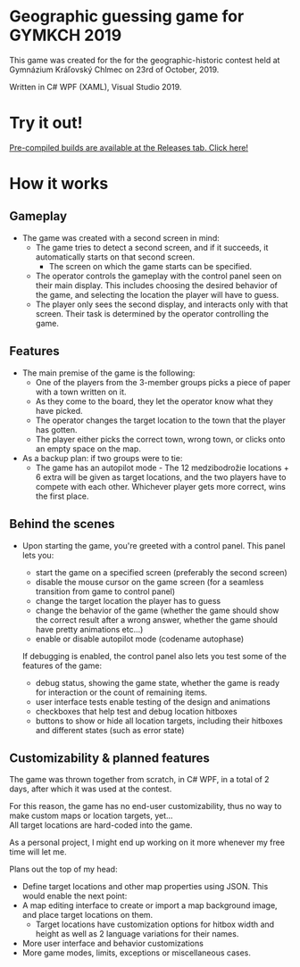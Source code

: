 # Geographic guessing game for GYMKCH 2019
This game was created for the for the geographic-historic contest held at Gymnázium Kráľovský Chlmec on 23rd of October, 2019.

Written in C# WPF (XAML), Visual Studio 2019.

# Try it out!
[Pre-compiled builds are available at the Releases tab. Click here!](https://github.com/XeZrunner/GeoGame/releases)

# How it works

## Gameplay

* The game was created with a second screen in mind:
  * The game tries to detect a second screen, and if it succeeds, it automatically starts on that second screen.
    * The screen on which the game starts can be specified.
  * The operator controls the gameplay with the control panel seen on their main display. This includes choosing the desired behavior of the game, and selecting the location the player will have to guess.
  * The player only sees the second display, and interacts only with that screen. Their task is determined by the operator controlling the game.
  
## Features

* The main premise of the game is the following:
  * One of the players from the 3-member groups picks a piece of paper with a town written on it.
  * As they come to the board, they let the operator know what they have picked.
  * The operator changes the target location to the town that the player has gotten.
  * The player either picks the correct town, wrong town, or clicks onto an empty space on the map.
* As a backup plan: if two groups were to tie:
  * The game has an autopilot mode - The 12 medzibodrožie locations + 6 extra will be given as target locations, and the two players have to compete with each other. Whichever player gets more correct, wins the first place.

## Behind the scenes

* Upon starting the game, you're greeted with a control panel. This panel lets you:
  * start the game on a specified screen (preferably the second screen)
  * disable the mouse cursor on the game screen (for a seamless transition from game to control panel)
  * change the target location the player has to guess
  * change the behavior of the game (whether the game should show the correct result after a wrong answer, whether the game should have pretty animations etc...)
  * enable or disable autopilot mode (codename autophase)
  
  If debugging is enabled, the control panel also lets you test some of the features of the game:
  * debug status, showing the game state, whether the game is ready for interaction or the count of remaining items.
  * user interface tests enable testing of the design and animations
  * checkboxes that help test and debug location hitboxes
  * buttons to show or hide all location targets, including their hitboxes and different states (such as error state)
  
## Customizability & planned features
  
The game was thrown together from scratch, in C# WPF, in a total of 2 days, after which it was used at the contest.

For this reason, the game has no end-user customizability, thus no way to make custom maps or location targets, yet...  
All target locations are hard-coded into the game.

As a personal project, I might end up working on it more whenever my free time will let me.

Plans out the top of my head:

* Define target locations and other map properties using JSON. This would enable the next point:
* A map editing interface to create or import a map background image, and place target locations on them.
  * Target locations have customization options for hitbox width and height as well as 2 language variations for their names.
* More user interface and behavior customizations
* More game modes, limits, exceptions or miscellaneous cases.
